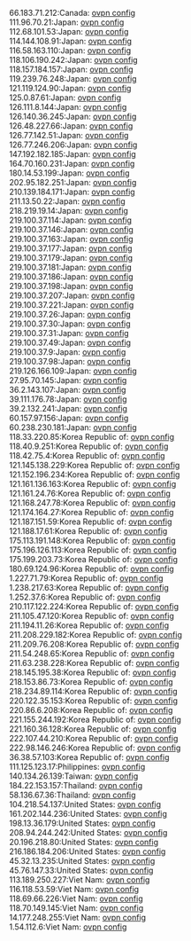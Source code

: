 66.183.71.212:Canada: [ovpn config](vpn/66_183_71_212.ovpn)  
111.96.70.21:Japan: [ovpn config](vpn/111_96_70_21.ovpn)  
112.68.101.53:Japan: [ovpn config](vpn/112_68_101_53.ovpn)  
114.144.108.91:Japan: [ovpn config](vpn/114_144_108_91.ovpn)  
116.58.163.110:Japan: [ovpn config](vpn/116_58_163_110.ovpn)  
118.106.190.242:Japan: [ovpn config](vpn/118_106_190_242.ovpn)  
118.157.184.157:Japan: [ovpn config](vpn/118_157_184_157.ovpn)  
119.239.76.248:Japan: [ovpn config](vpn/119_239_76_248.ovpn)  
121.119.124.90:Japan: [ovpn config](vpn/121_119_124_90.ovpn)  
125.0.87.61:Japan: [ovpn config](vpn/125_0_87_61.ovpn)  
126.111.8.144:Japan: [ovpn config](vpn/126_111_8_144.ovpn)  
126.140.36.245:Japan: [ovpn config](vpn/126_140_36_245.ovpn)  
126.48.227.66:Japan: [ovpn config](vpn/126_48_227_66.ovpn)  
126.77.142.51:Japan: [ovpn config](vpn/126_77_142_51.ovpn)  
126.77.246.206:Japan: [ovpn config](vpn/126_77_246_206.ovpn)  
147.192.182.185:Japan: [ovpn config](vpn/147_192_182_185.ovpn)  
164.70.160.231:Japan: [ovpn config](vpn/164_70_160_231.ovpn)  
180.14.53.199:Japan: [ovpn config](vpn/180_14_53_199.ovpn)  
202.95.182.251:Japan: [ovpn config](vpn/202_95_182_251.ovpn)  
210.139.184.171:Japan: [ovpn config](vpn/210_139_184_171.ovpn)  
211.13.50.22:Japan: [ovpn config](vpn/211_13_50_22.ovpn)  
218.219.19.14:Japan: [ovpn config](vpn/218_219_19_14.ovpn)  
219.100.37.114:Japan: [ovpn config](vpn/219_100_37_114.ovpn)  
219.100.37.146:Japan: [ovpn config](vpn/219_100_37_146.ovpn)  
219.100.37.163:Japan: [ovpn config](vpn/219_100_37_163.ovpn)  
219.100.37.177:Japan: [ovpn config](vpn/219_100_37_177.ovpn)  
219.100.37.179:Japan: [ovpn config](vpn/219_100_37_179.ovpn)  
219.100.37.181:Japan: [ovpn config](vpn/219_100_37_181.ovpn)  
219.100.37.186:Japan: [ovpn config](vpn/219_100_37_186.ovpn)  
219.100.37.198:Japan: [ovpn config](vpn/219_100_37_198.ovpn)  
219.100.37.207:Japan: [ovpn config](vpn/219_100_37_207.ovpn)  
219.100.37.221:Japan: [ovpn config](vpn/219_100_37_221.ovpn)  
219.100.37.26:Japan: [ovpn config](vpn/219_100_37_26.ovpn)  
219.100.37.30:Japan: [ovpn config](vpn/219_100_37_30.ovpn)  
219.100.37.31:Japan: [ovpn config](vpn/219_100_37_31.ovpn)  
219.100.37.49:Japan: [ovpn config](vpn/219_100_37_49.ovpn)  
219.100.37.9:Japan: [ovpn config](vpn/219_100_37_9.ovpn)  
219.100.37.98:Japan: [ovpn config](vpn/219_100_37_98.ovpn)  
219.126.166.109:Japan: [ovpn config](vpn/219_126_166_109.ovpn)  
27.95.70.145:Japan: [ovpn config](vpn/27_95_70_145.ovpn)  
36.2.143.107:Japan: [ovpn config](vpn/36_2_143_107.ovpn)  
39.111.176.78:Japan: [ovpn config](vpn/39_111_176_78.ovpn)  
39.2.132.241:Japan: [ovpn config](vpn/39_2_132_241.ovpn)  
60.157.97.156:Japan: [ovpn config](vpn/60_157_97_156.ovpn)  
60.238.230.181:Japan: [ovpn config](vpn/60_238_230_181.ovpn)  
118.33.220.85:Korea Republic of: [ovpn config](vpn/118_33_220_85.ovpn)  
118.40.9.251:Korea Republic of: [ovpn config](vpn/118_40_9_251.ovpn)  
118.42.75.4:Korea Republic of: [ovpn config](vpn/118_42_75_4.ovpn)  
121.145.138.229:Korea Republic of: [ovpn config](vpn/121_145_138_229.ovpn)  
121.152.196.234:Korea Republic of: [ovpn config](vpn/121_152_196_234.ovpn)  
121.161.136.163:Korea Republic of: [ovpn config](vpn/121_161_136_163.ovpn)  
121.161.24.76:Korea Republic of: [ovpn config](vpn/121_161_24_76.ovpn)  
121.168.247.78:Korea Republic of: [ovpn config](vpn/121_168_247_78.ovpn)  
121.174.164.27:Korea Republic of: [ovpn config](vpn/121_174_164_27.ovpn)  
121.187.151.59:Korea Republic of: [ovpn config](vpn/121_187_151_59.ovpn)  
121.188.17.61:Korea Republic of: [ovpn config](vpn/121_188_17_61.ovpn)  
175.113.191.148:Korea Republic of: [ovpn config](vpn/175_113_191_148.ovpn)  
175.196.126.113:Korea Republic of: [ovpn config](vpn/175_196_126_113.ovpn)  
175.199.203.73:Korea Republic of: [ovpn config](vpn/175_199_203_73.ovpn)  
180.69.124.96:Korea Republic of: [ovpn config](vpn/180_69_124_96.ovpn)  
1.227.71.79:Korea Republic of: [ovpn config](vpn/1_227_71_79.ovpn)  
1.238.217.63:Korea Republic of: [ovpn config](vpn/1_238_217_63.ovpn)  
1.252.37.6:Korea Republic of: [ovpn config](vpn/1_252_37_6.ovpn)  
210.117.122.224:Korea Republic of: [ovpn config](vpn/210_117_122_224.ovpn)  
211.105.47.120:Korea Republic of: [ovpn config](vpn/211_105_47_120.ovpn)  
211.194.11.26:Korea Republic of: [ovpn config](vpn/211_194_11_26.ovpn)  
211.208.229.182:Korea Republic of: [ovpn config](vpn/211_208_229_182.ovpn)  
211.209.76.208:Korea Republic of: [ovpn config](vpn/211_209_76_208.ovpn)  
211.54.248.65:Korea Republic of: [ovpn config](vpn/211_54_248_65.ovpn)  
211.63.238.228:Korea Republic of: [ovpn config](vpn/211_63_238_228.ovpn)  
218.145.195.38:Korea Republic of: [ovpn config](vpn/218_145_195_38.ovpn)  
218.153.86.73:Korea Republic of: [ovpn config](vpn/218_153_86_73.ovpn)  
218.234.89.114:Korea Republic of: [ovpn config](vpn/218_234_89_114.ovpn)  
220.122.35.153:Korea Republic of: [ovpn config](vpn/220_122_35_153.ovpn)  
220.86.6.208:Korea Republic of: [ovpn config](vpn/220_86_6_208.ovpn)  
221.155.244.192:Korea Republic of: [ovpn config](vpn/221_155_244_192.ovpn)  
221.160.36.128:Korea Republic of: [ovpn config](vpn/221_160_36_128.ovpn)  
222.107.44.210:Korea Republic of: [ovpn config](vpn/222_107_44_210.ovpn)  
222.98.146.246:Korea Republic of: [ovpn config](vpn/222_98_146_246.ovpn)  
36.38.57.103:Korea Republic of: [ovpn config](vpn/36_38_57_103.ovpn)  
111.125.123.17:Philippines: [ovpn config](vpn/111_125_123_17.ovpn)  
140.134.26.139:Taiwan: [ovpn config](vpn/140_134_26_139.ovpn)  
184.22.153.157:Thailand: [ovpn config](vpn/184_22_153_157.ovpn)  
58.136.67.36:Thailand: [ovpn config](vpn/58_136_67_36.ovpn)  
104.218.54.137:United States: [ovpn config](vpn/104_218_54_137.ovpn)  
161.202.144.236:United States: [ovpn config](vpn/161_202_144_236.ovpn)  
198.13.36.179:United States: [ovpn config](vpn/198_13_36_179.ovpn)  
208.94.244.242:United States: [ovpn config](vpn/208_94_244_242.ovpn)  
20.196.218.80:United States: [ovpn config](vpn/20_196_218_80.ovpn)  
216.186.184.206:United States: [ovpn config](vpn/216_186_184_206.ovpn)  
45.32.13.235:United States: [ovpn config](vpn/45_32_13_235.ovpn)  
45.76.147.33:United States: [ovpn config](vpn/45_76_147_33.ovpn)  
113.189.250.227:Viet Nam: [ovpn config](vpn/113_189_250_227.ovpn)  
116.118.53.59:Viet Nam: [ovpn config](vpn/116_118_53_59.ovpn)  
118.69.66.226:Viet Nam: [ovpn config](vpn/118_69_66_226.ovpn)  
118.70.149.145:Viet Nam: [ovpn config](vpn/118_70_149_145.ovpn)  
14.177.248.255:Viet Nam: [ovpn config](vpn/14_177_248_255.ovpn)  
1.54.112.6:Viet Nam: [ovpn config](vpn/1_54_112_6.ovpn)  
